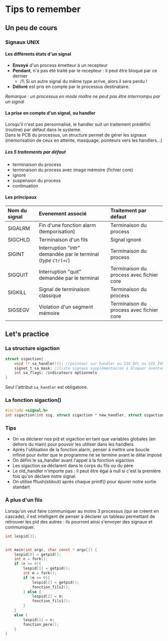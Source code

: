 # Tips to remember

## Un peu de cours

### Signaux UNIX

#### Les différents états d'un signal



* **Envoyé** d'un process émetteur à un recepteur
* **Pendant**, n'a pas été traité par le recepteur : il peut être bloqué par ce dernier
    * /!\ Si un autre signal du même type arrive, alors il sera perdu !
* **Délivré** est pris en compte par le processus destinataire.

*Remarque : un processus en mode maître ne peut pas être interrrompu par un signal*

#### La prise en compte d'un signal, ou handler

Lorsqu'il n'est pas personnalisé, le handler suit un traitement prédéfini (routine) par défaut dans le systeme.  
Dans le PCB du processus, un structure permet de gérer les signaux (mémorisation de ceux en attente, masquage, pointeurs vers les handlers...)

##### Les 5 traitements par défaut
* terminaison du process
* terminaison du process avec image mémoire (fichier core)
* ignoré
* suspension du process
* continuation

#### Les principaux
| Nom du signal | Evenement associé | Traitement par défaut|
| :------------- | :------------- |:------------- |
| SIGALRM | Fin d'une fonction alarm (temporisation) | Terminaison du process |
| SIGCHLD | Terminaison d'un fils | Signal ignoré |
| SIGINT | Interruption "intr" demandée par le terminal (*type `Ctrl+c`*) | Terminaison du process |
| SIGQUIT | Interruption "quit" demandée par le terminal |  Terminaison du process avec fichier core |
| SIGKILL | Signal de terminaison classique | Terminaison du process |
| SIGSEGV | Violation d'un segment mémoire | Terminaison du process avec fichier core |

## Let's practice

### La structure sigaction

```c
struct sigaction{
    void (* sa_handler)(); //pointeur sur handler ou SIG_DFL ou SIG_IGN (ces deux derniers sont pas défaut)
    sigset_t sa_mask; //liste signaux supplémentaires à bloquer éventuellement
    int sa_flags; /indicateurs optionnels
}
```
Seul l'attribut `sa_handler` est obligatoire.

### La fonction sigaction()

```c
#include <signal.h>
int sigaction(int sig, struct sigaction * new_handler, struct sigaction * old_handler);
```

### Tips

* On va déclarer nos pid et sigaction en tant que variables globales (en dehors du main) pour pouvoir les utiliser dans les handlers
* Après l'utilisation de la fonction alarm, penser à mettre une boucle infinie pour éviter que le programme ne se termine avant le délai imposé
* On défini le sa_handler avant l'appel à la fonction sigaction
* Les sigaction se déclarent dans le corps du fils ou du père
* Le old_handler n'importe pas : il peut être égal à null si c'est la première fois qu'on déclare notre signal.
* On utilise fflush(stdout) après chaque printf() pour épurer notre sortie standart

### À plus d'un fils

Lorsqu'on veut faire communiquer au moins 3 processus (qui se créent en cascade), il est intelligent de penser à déclarer un tableau permettant de retrouver les pid des autres : ils pourront ainsi s'envoyer des signaux et communiquer.

```c
int lespid[3];


int main(int argc, char const * argv[]) {
	lespid[0] = getpid();
	int n = fork();
	if (n == 0){
		lespid[1] = getpid();
		int m = fork();
		if (m == 0){
			lespid[2] = getpid();
			fonction_fils2();
		} else {
			lespid[2] = m;
			fonction_fils1();
		}
	}
	else {
		lespid[1] = n;
		fonction_pere();
	}
}
```
